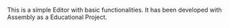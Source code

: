This is a simple Editor with basic functionalities.
It has been developed with Assembly as a Educational Project.
